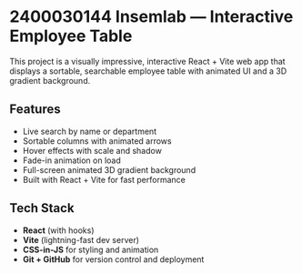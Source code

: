 # 2400030144 Insemlab — Interactive Employee Table

This project is a visually impressive, interactive React + Vite web app that displays a sortable, searchable employee table with animated UI and a 3D gradient background.

##  Features

-  Live search by name or department
-  Sortable columns with animated arrows
-  Hover effects with scale and shadow
-  Fade-in animation on load
-  Full-screen animated 3D gradient background
-  Built with React + Vite for fast performance

## Tech Stack

- **React** (with hooks)
- **Vite** (lightning-fast dev server)
- **CSS-in-JS** for styling and animation
- **Git + GitHub** for version control and deployment

